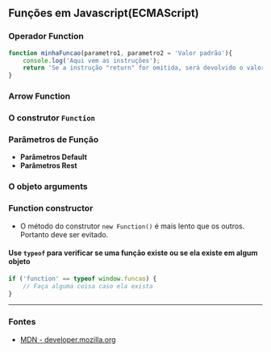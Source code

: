 ## Funções em Javascript(ECMAScript)

### Operador Function

```js
function minhaFuncao(parametro1, parametro2 = 'Valor padrão'){
    console.log('Aqui vem as instruções');
    return 'Se a instrução "return" for omitida, será devolvido o valor undefined';
}
```

### Arrow Function

### O construtor `Function`

### Parâmetros de Função

* **Parâmetros Default**
* **Parâmetros Rest**

### O objeto arguments

### Function constructor
- O método do construtor `new Function()` é mais lento que os outros. Portanto deve ser evitado.

#### Use `typeof` para verificar se uma função existe ou se ela existe em algum objeto
```js
if ('function' == typeof window.funcao) {
    // Faça alguma coisa caso ela exista
}
```

---------------------------------------
### Fontes

* [MDN - developer.mozilla.org](https://developer.mozilla.org/pt-BR/docs/Web/JavaScript/Reference/Functions?redirectlocale=en-US&redirectslug=JavaScript%2FReference%2FFunctions_and_function_scope)
